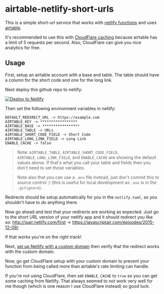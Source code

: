 # airtable-netlify-short-urls

This is a simple short-url service that works with
[netlify functions](https://www.netlify.com/docs/functions/) and uses
[airtable](https://airtable.com).

It's recommended to use this with
[CloudFlare caching](https://support.cloudflare.com/hc/en-us/articles/200168326-Are-301-and-302-redirects-cached-by-Cloudflare-)
because airtable has a limit of 5 requests per second. Also, CloudFlare can give
you nice analytics for free.

## Usage

First, setup an airtable account with a base and table. The table should have
a column for the short code and one for the long link.

Next deploy this github repo to netlify:

[![Deploy to Netlify](https://www.netlify.com/img/deploy/button.svg)](https://app.netlify.com/start/deploy?repository=https://github.com/kentcdodds/airtable-netlify-short-urls)

Then set the following environment variables in netlify:

```
DEFAULT_REDIRECT_URL -> https://example.com
AIRTABLE_KEY -> *****************
AIRTABLE_BASE -> *****************
AIRTABLE_TABLE -> URLs
AIRTABLE_SHORT_CODE_FIELD -> Short Code
AIRTABLE_LONG_LINK_FIELD -> Long Link
ENABLE_CACHE -> false
```

> Note: `AIRTABLE_TABLE`, `AIRTABLE_SHORT_CODE_FIELD`,
> `AIRTABLE_LONG_LINK_FIELD`, and `ENABLE_CACHE` are showing the default values
> above. If that's what you call your table and fields then you don't need to
> set those variables.

> Note also that you can use a `.env` file instead, just don't commit this to
> source control :) (this is useful for local development as `.env` is in the
> `.gitignore`).

Redirects should be setup automatically for you in the `netlify.toml`, so you
shouldn't have to do anything there.

Now go ahead and test that your redirects are working as expected. Just go to
the short URL version of your netlify app and it should redirect you like so:
http://jsair.netlify.com/first -> https://javascriptair.com/episodes/2015-12-09/

If that works you're on the right track!

Next, [set up Netlify with a custom domain](https://www.netlify.com/docs/custom-domains/)
then verify that the redirect works with the custom domain.

Now, go get CloudFlare setup with your custom domain to prevent your function
from being called more than airtable's rate limiting can handle.

If you're not using CloudFlare, then set `ENABLE_CACHE` to `true` so you can get
some caching from Netlify. That always seemed to not work very well for me
though (which is one reason I use CloudFlare instead) so good luck.
